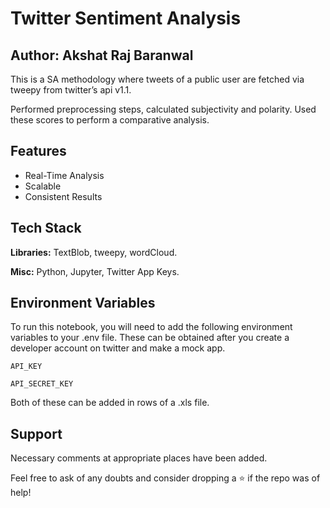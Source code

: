 
# Twitter Sentiment Analysis
## Author: Akshat Raj Baranwal

This is a SA methodology where tweets of a public user are fetched via tweepy from twitter’s api v1.1. 

Performed preprocessing steps, calculated subjectivity and polarity. Used these scores to perform a comparative analysis. 



## Features

- Real-Time Analysis
- Scalable
- Consistent Results​


  
## Tech Stack

**Libraries:** TextBlob, tweepy, wordCloud.

**Misc:** Python, Jupyter, Twitter App Keys.

  
## Environment Variables

To run this notebook, you will need to add the following environment variables to your .env file.
These can be obtained after you create a developer account on twitter and make a mock app.

`API_KEY`

`API_SECRET_KEY`

Both of these can be added in rows of a .xls file.

  
## Support

Necessary comments at appropriate places have been added.

Feel free to ask of any doubts and consider dropping a ⭐ if the repo was of help!
  
